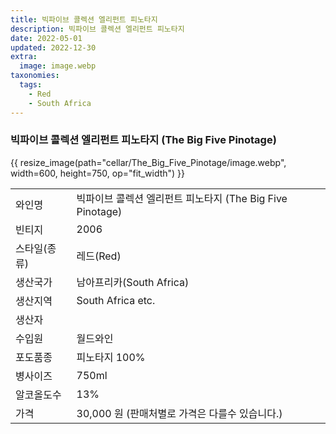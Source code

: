 ```yaml
---
title: 빅파이브 콜렉션 엘리펀트 피노타지
description: 빅파이브 콜렉션 엘리펀트 피노타지
date: 2022-05-01
updated: 2022-12-30
extra:
  image: image.webp
taxonomies:
  tags:
    - Red
    - South Africa
---
```


### 빅파이브 콜렉션 엘리펀트 피노타지 (The Big Five Pinotage)

<!-- more -->

{{ resize_image(path="cellar/The_Big_Five_Pinotage/image.webp", width=600, height=750, op="fit_width") }}

|           |                                                    |  
| --------- | -------------------------------------------------- |
| 와인명      |  빅파이브 콜렉션 엘리펀트 피노타지 (The Big Five Pinotage) |
| 빈티지      |  2006 |
| 스타일(종류) | 레드(Red) | 
| 생산국가     |  남아프리카(South Africa) |
| 생산지역     |  South Africa etc. |
| 생산자      |    |
| 수입원      |   월드와인 |
| 포도품종    |  피노타지 100% |
| 병사이즈    |  750ml |
| 알코올도수   |   13% |
| 가격       |  30,000 원 (판매처별로 가격은 다를수 있습니다.) |